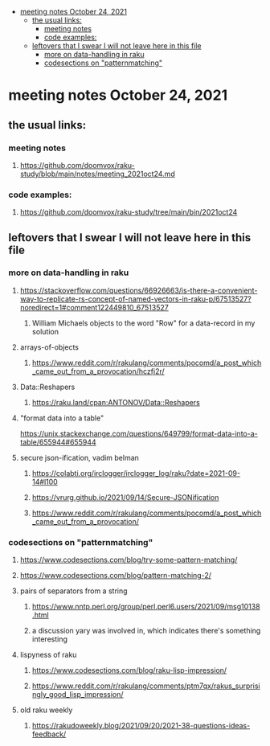 - [meeting notes October 24, 2021](#orgf28495c)
  - [the usual links:](#orgf53098e)
    - [meeting notes](#org140d099)
    - [code examples:](#orgf4dd3fd)
  - [leftovers that I swear I will not leave here in this file](#org8f4f5c4)
    - [more on data-handling in raku](#org6397a51)
    - [codesections on "patternmatching"](#org85af390)


<a id="orgf28495c"></a>

# meeting notes October 24, 2021


<a id="orgf53098e"></a>

## the usual links:


<a id="org140d099"></a>

### meeting notes

1.  <https://github.com/doomvox/raku-study/blob/main/notes/meeting_2021oct24.md>


<a id="orgf4dd3fd"></a>

### code examples:

1.  <https://github.com/doomvox/raku-study/tree/main/bin/2021oct24>


<a id="org8f4f5c4"></a>

## leftovers that I swear I will not leave here in this file


<a id="org6397a51"></a>

### more on data-handling in raku

1.  <https://stackoverflow.com/questions/66926663/is-there-a-convenient-way-to-replicate-rs-concept-of-named-vectors-in-raku-p/67513527?noredirect=1#comment122449810_67513527>

    1.  William Michaels objects to the word "Row" for a data-record in my solution

2.  arrays-of-objects

    1.  <https://www.reddit.com/r/rakulang/comments/pocomd/a_post_which_came_out_from_a_provocation/hczfj2r/>

3.  Data::Reshapers

    1.  <https://raku.land/cpan:ANTONOV/Data::Reshapers>

4.  "format data into a table"

    <https://unix.stackexchange.com/questions/649799/format-data-into-a-table/655944#655944>

5.  secure json-ification, vadim belman

    1.  <https://colabti.org/irclogger/irclogger_log/raku?date=2021-09-14#l100>
    
    2.  <https://vrurg.github.io/2021/09/14/Secure-JSONification>
    
    3.  <https://www.reddit.com/r/rakulang/comments/pocomd/a_post_which_came_out_from_a_provocation/>


<a id="org85af390"></a>

### codesections on "patternmatching"

1.  <https://www.codesections.com/blog/try-some-pattern-matching/>

2.  <https://www.codesections.com/blog/pattern-matching-2/>

3.  pairs of separators from a string

    1.  <https://www.nntp.perl.org/group/perl.perl6.users/2021/09/msg10138.html>
    
    2.  a discussion yary was involved in, which indicates there's something interesting

4.  lispyness of raku

    1.  <https://www.codesections.com/blog/raku-lisp-impression/>
    
    2.  <https://www.reddit.com/r/rakulang/comments/ptm7qx/rakus_surprisingly_good_lisp_impression/>

5.  old raku weekly

    1.  <https://rakudoweekly.blog/2021/09/20/2021-38-questions-ideas-feedback/>
